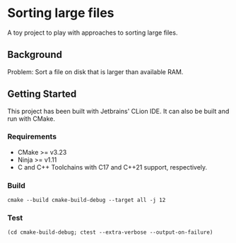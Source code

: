 # Sorting large files
A toy project to play with approaches to sorting large files. 

## Background
Problem: Sort a file on disk that is larger than available RAM.

## Getting Started
This project has been built with Jetbrains' CLion IDE. It can also be built and run with CMake.

### Requirements
* CMake >= v3.23
* Ninja >= v1.11
* C and C++ Toolchains with C17 and C++21 support, respectively.

### Build
`cmake --build cmake-build-debug --target all -j 12`

### Test
`(cd cmake-build-debug; ctest --extra-verbose --output-on-failure)`
